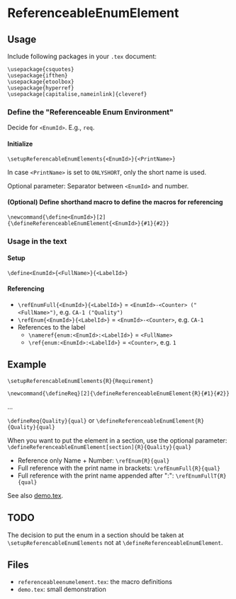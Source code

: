 # ReferenceableEnumElement

## Usage

Include following packages in your `.tex` document:

```
\usepackage{csquotes}
\usepackage{ifthen}
\usepackage{etoolbox}
\usepackage{hyperref}
\usepackage[capitalise,nameinlink]{cleveref}
```

### Define the "Referenceable Enum Environment"

Decide for `<EnumId>`.
E.g., `req`.

#### Initialize
`\setupReferencableEnumElements{<EnumId>}{<PrintName>}`

In case `<PrintName>` is set to `ONLYSHORT`, only the short name is used.

Optional parameter: Separator between `<EnumId>` and number.

#### (Optional) Define shorthand macro to define the macros for referencing

`\newcommand{\define<EnumId>}[2]{\defineReferenceableEnumElement{<EnumId>}{#1}{#2}}`


### Usage in the text

#### Setup
`\define<EnumId>{<FullName>}{<LabelId>}`

#### Referencing
 
* `\refEnumFull{<EnumId>}{<LabelId>}` = `<EnumId>-<Counter> ("<FullName>")`, e.g. `CA-1 ("Quality")`
* `\refEnum{<EnumId>}{<LabelId>}` = `<EnumId>-<Counter>`, e.g. `CA-1`
* References to the label
  * `\nameref{enum:<EnumId>:<LabelId>}` = `<FullName>`
  * `\ref{enum:<EnumId>:<LabelId>}` = `<Counter>`, e.g. `1`

 
## Example

```
\setupReferencableEnumElements{R}{Requirement}

\newcommand{\defineReq}[2]{\defineReferenceableEnumElement{R}{#1}{#2}}
```

...

`\defineReq{Quality}{qual}`
or
`\defineReferenceableEnumElement{R}{Quality}{qual}`

When you want to put the element in a section, use the optional parameter:
`\defineReferenceableEnumElement[section]{R}{Quality}{qual}`

* Reference only Name + Number: `\refEnum{R}{qual}`
* Full reference with the print name in brackets: `\refEnumFull{R}{qual}`
* Full reference with the print name appended after ":": `\refEnumFullT{R}{qual}`

See also [demo.tex](demo.tex).


## TODO

The decision to put the enum in a section should be taken at `\setupReferencableEnumElements` not at `\defineReferenceableEnumElement`.

## Files

* `referenceableenumelement.tex`: the macro definitions
* `demo.tex`: small demonstration
